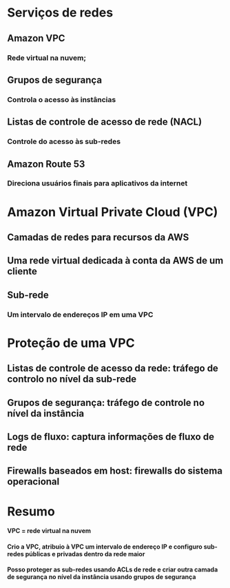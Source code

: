 # Serviços de redes
## Amazon VPC
### Rede virtual na nuvem;

## Grupos de segurança
### Controla o acesso às instâncias

## Listas de controle de acesso de rede (NACL)
### Controle do acesso às sub-redes

## Amazon Route 53
### Direciona usuários finais para aplicativos da internet

# Amazon Virtual Private Cloud (VPC)
## Camadas de redes para recursos da AWS
## Uma rede virtual dedicada à conta da AWS de um cliente
## Sub-rede
### Um intervalo de endereços IP em uma VPC

# Proteção de uma VPC
## Listas de controle de acesso da rede: tráfego de controlo no nível da sub-rede
## Grupos de segurança: tráfego de controle no nível da instância
## Logs de fluxo: captura informações de fluxo de rede
## Firewalls baseados em host: firewalls do sistema operacional

# Resumo
#### VPC = rede virtual na nuvem
#### Crio a VPC, atribuio à VPC um intervalo de endereço IP e configuro sub-redes públicas e privadas dentro da rede maior
#### Posso proteger as sub-redes usando ACLs de rede e criar outra camada de segurança no nível da instância usando grupos de segurança